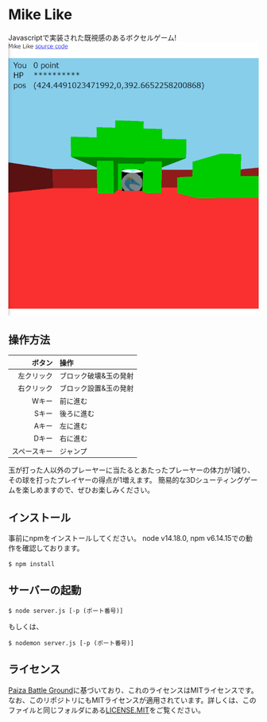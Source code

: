 # Mike Like
Javascriptで実装された既視感のあるボクセルゲーム!
![プレイ風景のスクリーンショット](screen_shots/sc0.PNG)
## 操作方法
|       ボタン | 操作                  |
| -----------: | :-------------------- |
|   左クリック | ブロック破壊&玉の発射 |
|   右クリック | ブロック設置&玉の発射 |
|        Wキー | 前に進む              |
|        Sキー | 後ろに進む            |
|        Aキー | 左に進む              |
|        Dキー | 右に進む              |
| スペースキー | ジャンプ              |
玉が打った人以外のプレーヤーに当たるとあたったプレーヤーの体力が1減り、その球を打ったプレイヤーの得点が1増えます。
簡易的な3Dシューティングゲームを楽しめますので、ぜひお楽しみください。

## インストール
事前にnpmをインストールしてください。
node v14.18.0, npm v6.14.15での動作を確認しております。
```
$ npm install
```

## サーバーの起動
```
$ node server.js [-p (ポート番号)]
```
もしくは、
```
$ nodemon server.js [-p (ポート番号)]
```
## ライセンス
[Paiza Battle Ground](https://github.com/yoshiokatsuneo/paiza-battle-ground)に基づいており、これのライセンスはMITライセンスです。なお、このリポジトリにもMITライセンスが適用されています。詳しくは、このファイルと同じフォルダにある[LICENSE.MIT](LICENSE.MIT)をご覧ください。
